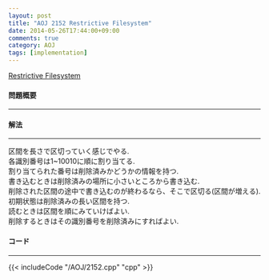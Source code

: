 ```yaml
---
layout: post
title: "AOJ 2152 Restrictive Filesystem"
date: 2014-05-26T17:44:00+09:00
comments: true
category: AOJ
tags: [implementation]
---
```


[Restrictive Filesystem](http://judge.u-aizu.ac.jp/onlinejudge/description.jsp?id=2152)

#### 問題概要

****

#### 解法

****

区間を長さで区切っていく感じでやる.  
各識別番号は1~10010に順に割り当てる.  
割り当てられた番号は削除済みかどうかの情報を持つ.  
書き込むときは削除済みの場所に小さいところから書き込む.  
削除された区間の途中で書き込むのが終わるなら、そこで区切る(区間が増える).  
初期状態は削除済みの長い区間を持つ.  
読むときは区間を順にみていけばよい.  
削除するときはその識別番号を削除済みにすればよい. 

#### コード

****

{{< includeCode "/AOJ/2152.cpp" "cpp" >}}
